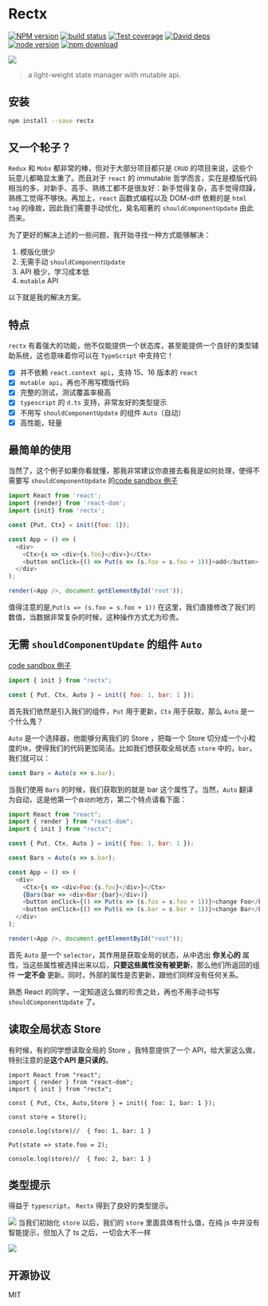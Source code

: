 # Rectx

[![NPM version][npm-image]][npm-url]
[![build status][travis-image]][travis-url]
[![Test coverage][coveralls-image]][coveralls-url]
[![David deps][david-image]][david-url]
[![node version][node-image]][node-url]
[![npm download][download-image]][download-url]

[npm-image]: https://img.shields.io/npm/v/rectx.svg?style=flat-square
[npm-url]: https://npmjs.org/package/rectx
[travis-image]: https://img.shields.io/travis/Foveluy/rectx.svg?style=flat-square
[travis-url]: https://travis-ci.org/Foveluy/rectx
[coveralls-image]: https://img.shields.io/coveralls/Foveluy/rectx.svg?style=flat-square
[coveralls-url]: https://coveralls.io/r/Foveluy/rectx?branch=master
[david-image]: https://img.shields.io/david/Foveluy/rectx.svg?style=flat-square
[david-url]: https://david-dm.org/Foveluy/rectx
[node-image]: https://img.shields.io/badge/node.js-%3E=_8.0-green.svg?style=flat-square
[node-url]: http://nodejs.org/download/
[download-image]: https://img.shields.io/npm/dm/rectx.svg?style=flat-square
[download-url]: https://npmjs.org/package/rectx

![](https://github.com/Foveluy/rectx/blob/master/docs/rectx.png?raw=true)

> a light-weight state manager with mutable api.

## 安装

```bash
npm install --save rectx
```

## 又一个轮子？

`Redux` 和 `Mobx` 都非常的棒，但对于大部分项目都只是 `CRUD` 的项目来说，这些个玩意儿都略显太重了。而且对于 `react` 的 immutable 哲学而言，实在是模版代码相当的多，对新手、高手、熟练工都不是很友好：新手觉得复杂，高手觉得烦躁，熟练工觉得不够快。再加上，`react` 函数式编程以及 DOM-diff 依赖的是 `html tag` 的缘故，因此我们需要手动优化，臭名昭著的 `shouldComponentUpdate` 由此而来。

为了更好的解决上述的一些问题，我开始寻找一种方式能够解决：
1. 模版化很少
2. 无需手动 `shouldComponentUpdate`
3. API 极少，学习成本低
4. `mutable` API

以下就是我的解决方案。


## 特点

`rectx` 有着强大的功能，他不仅能提供一个状态库，甚至能提供一个良好的类型辅助系统，这也意味着你可以在 `TypeScript` 中支持它！

- [x] 并不依赖 `react.context api`，支持 15、16 版本的 `react`
- [x] `mutable api`，再也不用写模版代码
- [x] 完整的测试，测试覆盖率极高
- [x] `typescript` 的 `d.ts` 支持，非常友好的类型提示
- [x] 不用写 `shouldComponentUpdate` 的组件 `Auto`（自动）
- [x] 高性能，轻量

## 最简单的使用

当然了，这个例子如果你看就懂，那我非常建议你直接去看我是如何处理，使得不需要写 `shouldComponentUpdate` 的[code sandbox 例子](https://codesandbox.io/s/ly62j89q39)

```js
import React from 'react';
import {render} from 'react-dom';
import {init} from 'rectx';

const {Put, Ctx} = init({foo: 1});

const App = () => (
  <div>
    <Ctx>{s => <div>{s.foo}</div>}</Ctx>
    <button onClick={() => Put(s => (s.foo = s.foo + 1))}>add</button>
  </div>
);

render(<App />, document.getElementById('root'));
```
值得注意的是,`Put(s => (s.foo = s.foo + 1))` 在这里，我们直接修改了我们的数值，当数据非常复杂的时候，这种操作方式尤为珍贵。


## 无需 `shouldComponentUpdate` 的组件 `Auto`

[code sandbox 例子](https://codesandbox.io/s/ly62j89q39)

```js
import { init } from "rectx";

const { Put, Ctx, Auto } = init({ foo: 1, bar: 1 });
```
首先我们依然是引入我们的组件，`Put` 用于更新，`Ctx` 用于获取，那么 `Auto` 是一个什么鬼？

`Auto` 是一个选择器，他能够分离我们的 Store ，把每一个 Store 切分成一个小粒度的`块`，使得我们的代码更加简洁。比如我们想获取全局状态 `store` 中的，`bar`，我们就可以：
```js
const Bars = Auto(s => s.bar);
```
当我们使用 `Bars` 的时候，我们获取到的就是 bar 这个属性了。当然，`Auto` 翻译为自动，这是他第一个`自动的`地方，第二个特点请看下面：

```js
import React from "react";
import { render } from "react-dom";
import { init } from "rectx";

const { Put, Ctx, Auto } = init({ foo: 1, bar: 1 });

const Bars = Auto(s => s.bar);

const App = () => (
  <div>
    <Ctx>{s => <div>Foo:{s.foo}</div>}</Ctx>
    {Bars(bar => <div>Bar:{bar}</div>)}
    <button onClick={() => Put(s => (s.foo = s.foo + 1))}>change Foo</button>
    <button onClick={() => Put(s => (s.bar = s.bar + 1))}>change Bar</button>
  </div>
);

render(<App />, document.getElementById("root"));
```
首先 `Auto` 是一个 `selector`，其作用是获取全局的状态，从中选出 **你关心的** 属性，当这些属性被选择出来以后，**只要这些属性没有被更新**，那么他们所返回的组件 **一定不会** 更新。同时，外部的属性是否更新，跟他们同样没有任何关系。

熟悉 React 的同学，一定知道这么做的珍贵之处，再也不用手动书写 `shouldComponentUpdate` 了。

## 读取全局状态 Store

有时候，有的同学想读取全局的 Store ，我特意提供了一个 API，给大家这么做，特别注意的是**这个API 是只读的**。

```
import React from "react";
import { render } from "react-dom";
import { init } from "rectx";

const { Put, Ctx, Auto,Store } = init({ foo: 1, bar: 1 });

const store = Store();

console.log(store)//  { foo: 1, bar: 1 }

Put(state => state.foo = 2);

console.log(store)//  { foo: 2, bar: 1 }

```


## 类型提示

得益于 `typescript`， `Rectx` 得到了良好的类型提示。

![](https://github.com/Foveluy/rectx/blob/master/docs/leixing1.png?raw=true)
当我们初始化 `store` 以后，我们的 `store` 里面具体有什么值，在纯 js 中并没有智能提示，但加入了 ts 之后，一切会大不一样

![](https://github.com/Foveluy/rectx/blob/master/docs/leixing2.png?raw=true)

## 开源协议 

MIT
